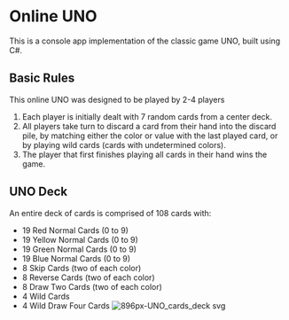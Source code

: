 # Online UNO  
This is a console app implementation of the classic game UNO, built using C#. 

## Basic Rules
This online UNO was designed to be played by 2-4 players
1. Each player is initially dealt with 7 random cards from a center deck.
2. All players take turn to discard a card from their hand into the discard pile, by matching either the color or value with the last played card, or by playing wild cards (cards with undetermined colors).
3. The player that first finishes playing all cards in their hand wins the game.

## UNO Deck
An entire deck of cards is comprised of 108 cards with:
- 19 Red Normal Cards (0 to 9)
- 19 Yellow Normal Cards (0 to 9)
- 19 Green Normal Cards (0 to 9)
- 19 Blue Normal Cards (0 to 9)
- 8 Skip Cards (two of each color)
- 8 Reverse Cards (two of each color)
- 8 Draw Two Cards (two of each color)
- 4 Wild Cards 
- 4 Wild Draw Four Cards
![896px-UNO_cards_deck svg](https://github.com/gacaam/UnoGame/assets/89449970/b894522c-cae9-4bd9-8596-00a1feb4001e)


